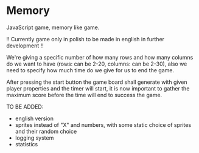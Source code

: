 # Memory
JavaScript game, memory like game.

!! Currently game only in polish to be made in english in further development !!

We're giving a specific number of how many rows and how many columns do we want to have (rows: can be 2-20, columns: can be 2-30), also we need to specify how much time do we give for us to end the game.

After pressing the start button the game board shall generate with given player properties and the timer will start, it is now important to gather the maximum score before the time will end to success the game.

TO BE ADDED:
- english version
- sprites instead of "X" and numbers, with some static choice of sprites and their random choice
- logging system
- statistics
